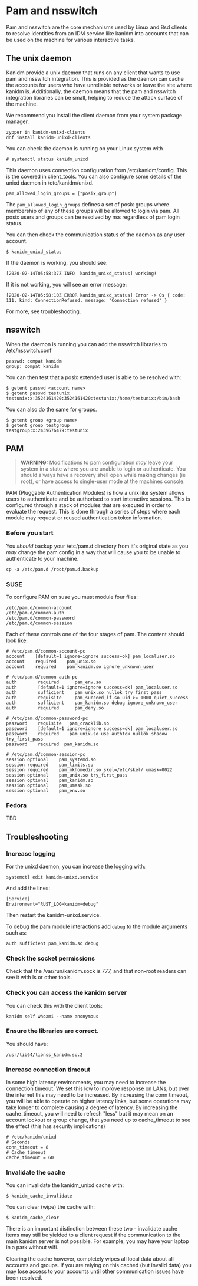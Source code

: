 # Pam and nsswitch

Pam and nsswitch are the core mechanisms used by Linux and Bsd clients
to resolve identities from an IDM service like kanidm into accounts that
can be used on the machine for various interactive tasks.

## The unix daemon

Kanidm provide a unix daemon that runs on any client that wants to use pam
and nsswitch integration. This is provided as the daemon can cache the accounts
for users who have unreliable networks or leave the site where kanidm is.
Additionally, the daemon means that the pam and nsswitch integration libraries
can be small, helping to reduce the attack surface of the machine.

We recommend you install the client daemon from your system package manager.

    zypper in kanidm-unixd-clients
    dnf install kanidm-unixd-clients

You can check the daemon is running on your Linux system with

    # systemctl status kanidm_unixd

This daemon uses connection configuration from /etc/kanidm/config. This is the covered in
client_tools. You can also configure some details of the unixd daemon in /etc/kanidm/unixd.

    pam_allowed_login_groups = ["posix_group"]

The `pam_allowed_login_groups` defines a set of posix groups where membership of any of these
groups will be allowed to login via pam. All posix users and groups can be resolved by nss
regardless of pam login status.

You can then check the communication status of the daemon as any user account.

    $ kanidm_unixd_status

If the daemon is working, you should see:

    [2020-02-14T05:58:37Z INFO  kanidm_unixd_status] working!

If it is not working, you will see an error message:

    [2020-02-14T05:58:10Z ERROR kanidm_unixd_status] Error -> Os { code: 111, kind: ConnectionRefused, message: "Connection refused" }

For more, see troubleshooting.

## nsswitch

When the daemon is running you can add the nsswitch libraries to /etc/nsswitch.conf

    passwd: compat kanidm
    group: compat kanidm

You can then test that a posix extended user is able to be resolved with:

    $ getent passwd <account name>
    $ getent passwd testunix
    testunix:x:3524161420:3524161420:testunix:/home/testunix:/bin/bash

You can also do the same for groups.

    $ getent group <group name>
    $ getent group testgroup
    testgroup:x:2439676479:testunix

## PAM

> **WARNING:** Modifications to pam configuration *may* leave your system in a state
> where you are unable to login or authenticate. You should always have a recovery
> shell open while making changes (ie root), or have access to single-user mode
> at the machines console.

PAM (Pluggable Authentication Modules) is how a unix like system allows users to authenticate
and be authorised to start interactive sessions. This is configured through a stack of modules
that are executed in order to evaluate the request. This is done through a series of steps
where each module may request or reused authentication token information.

### Before you start

You *should* backup your /etc/pam.d directory from it's original state as you *may* change the
pam config in a way that will cause you to be unable to authenticate to your machine.

    cp -a /etc/pam.d /root/pam.d.backup

### SUSE

To configure PAM on suse you must module four files:

    /etc/pam.d/common-account
    /etc/pam.d/common-auth
    /etc/pam.d/common-password
    /etc/pam.d/common-session

Each of these controls one of the four stages of pam. The content should look like:

    # /etc/pam.d/common-account-pc
    account    [default=1 ignore=ignore success=ok] pam_localuser.so
    account    required    pam_unix.so
    account    required    pam_kanidm.so ignore_unknown_user

    # /etc/pam.d/common-auth-pc
    auth        required      pam_env.so
    auth        [default=1 ignore=ignore success=ok] pam_localuser.so
    auth        sufficient    pam_unix.so nullok try_first_pass
    auth        requisite     pam_succeed_if.so uid >= 1000 quiet_success
    auth        sufficient    pam_kanidm.so debug ignore_unknown_user
    auth        required      pam_deny.so

    # /etc/pam.d/common-password-pc
    password    requisite   pam_cracklib.so
    password    [default=1 ignore=ignore success=ok] pam_localuser.so
    password    required    pam_unix.so use_authtok nullok shadow try_first_pass
    password    required  pam_kanidm.so

    # /etc/pam.d/common-session-pc
    session optional    pam_systemd.so
    session required    pam_limits.so
    session required    pam_mkhomedir.so skel=/etc/skel/ umask=0022
    session optional    pam_unix.so try_first_pass
    session optional    pam_kanidm.so
    session optional    pam_umask.so
    session optional    pam_env.so

### Fedora

TBD

## Troubleshooting

### Increase logging

For the unixd daemon, you can increase the logging with:

    systemctl edit kanidm-unixd.service

And add the lines:

    [Service]
    Environment="RUST_LOG=kanidm=debug"

Then restart the kanidm-unixd.service.

To debug the pam module interactions add `debug` to the module arguments such as:

    auth sufficient pam_kanidm.so debug

### Check the socket permissions

Check that the /var/run/kanidm.sock is 777, and that non-root readers can see it with
ls or other tools.

### Check you can access the kanidm server

You can check this with the client tools:

    kanidm self whoami --name anonymous

### Ensure the libraries are correct.

You should have:

    /usr/lib64/libnss_kanidm.so.2

### Increase connection timeout

In some high latency environments, you may need to increase the connection timeout. We set
this low to improve response on LANs, but over the internet this may need to be increased.
By increasing the conn timeout, you will be able to operate on higher latency links, but
some operations may take longer to complete causing a degree of latency. By increasing the
cache_timeout, you will need to refresh "less" but it may mean on an account lockout or
group change, that you need up to cache_timeout to see the effect (this has security
implications)

    # /etc/kanidm/unixd
    # Seconds
    conn_timeout = 8
    # Cache timeout
    cache_timeout = 60

### Invalidate the cache

You can invalidate the kanidm_unixd cache with:

    $ kanidm_cache_invalidate

You can clear (wipe) the cache with:

    $ kanidm_cache_clear

There is an important distinction between these two - invalidate cache items may still
be yielded to a client request if the communication to the main kanidm server is not
possible. For example, you may have your laptop in a park without wifi.

Clearing the cache however, completely wipes all local data about all accounts and groups.
If you are relying on this cached (but invalid data) you may lose access to your accounts until
other communication issues have been resolved.

